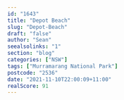 ```yaml
---
id: "1643"
title: "Depot Beach"
slug: "Depot-Beach"
draft: "false"
author: "Sean"
seealsolinks: "1"
section: "blog"
categories: ["NSW"]
tags: ["Murramarang National Park"]
postcode: "2536"
date: "2021-11-10T22:00:09+11:00"
realScore: 91
---
```

